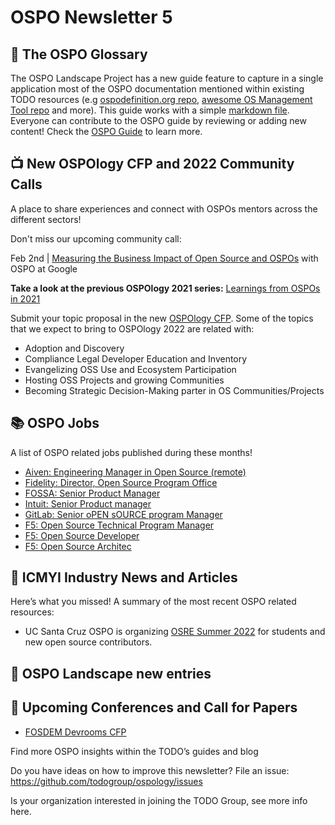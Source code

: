 # OSPO Newsletter 5


## 📖 The OSPO Glossary

The OSPO Landscape Project has a new guide feature to capture in a single application most of the OSPO documentation mentioned within existing TODO resources (e.g [ospodefinition.org repo](https://github.com/todogroup/ospodefinition.org), [awesome OS Management Tool repo](https://github.com/todogroup/awesome-ospo) and more). This guide works with a simple [markdown file](https://github.com/todogroup/ospolandscape/blob/master/guide.md). Everyone can contribute to the OSPO guide by reviewing or adding new content!
Check the [OSPO Guide](https://landscape.todogroup.org/guide) to learn more.


## 📺 New OSPOlogy CFP and 2022 Community Calls

A place to share experiences and connect with OSPOs mentors across the different sectors!

Don't miss our upcoming community call:

Feb 2nd | [Measuring the Business Impact of Open Source and OSPOs](https://community.linuxfoundation.org/events/details/lfhq-todo-group-presents-measuring-the-business-impact-of-open-source-ospos/) with OSPO at Google

**Take a look at the previous OSPOlogy 2021 series:** [Learnings from OSPOs in 2021](https://www.linuxfoundation.org/blog/ospology-learnings-from-ospos-in-2021/)

Submit your topic proposal in the new [OSPOlogy CFP](https://github.com/todogroup/ospology/issues/new/choose). Some of the topics that we expect to bring to OSPOlogy 2022 are related with:

* Adoption and Discovery
* Compliance Legal Developer Education and Inventory
* Evangelizing OSS Use and Ecosystem Participation
* Hosting OSS Projects and growing Communities
* Becoming Strategic Decision-Making parter in OS Communities/Projects

## 📚 OSPO Jobs

A list of OSPO related jobs published during these months!

* [Aiven: Engineering Manager in Open Source (remote)](https://apply.workable.com/aiven/j/B4AB10D57E/)
* [Fidelity: Director, Open Source Program Office](https://jobs.fidelity.com/job-details/14556302/director-open-source-program-office-architect/)
* [FOSSA: Senior Product Manager](https://boards.greenhouse.io/fossa/jobs/4014321003?gh_jid=4014321003&gh_src=8206cb4d3us)
* [Intuit: Senior Product manager](https://www.linkedin.com/jobs/view/2877430291/)
* [GitLab: Senior oPEN sOURCE program Manager](https://www.linkedin.com/jobs/view/2873939107/)
* [F5: Open Source Technical Program Manager](https://ffive.wd5.myworkdayjobs.com/f5jobs/job/San-Jose/Open-Source-Technical-Program-Manager_RP1023611)
* [F5: Open Source Developer](https://ffive.wd5.myworkdayjobs.com/f5jobs/job/San-Jose/Open-Source-Developer-II_RP1023613)
* [F5: Open Source Architec](https://ffive.wd5.myworkdayjobs.com/f5jobs/job/San-Jose/Open-Source-Architect_RP1023612-1)

## 📌 ICMYI Industry News and Articles

Here’s what you missed! A summary of the most recent OSPO related resources:

* UC Santa Cruz OSPO is organizing [OSRE Summer 2022](https://cross.ucsc.edu/2022-osre/index.html) for students and new open source contributors.


## 📩 OSPO Landscape new entries


## 📎 Upcoming Conferences and Call for Papers

* [FOSDEM Devrooms CFP](https://fosdem.org/2022/news/2021-11-30-accepted-developer-rooms/)

Find more OSPO insights within the TODO’s guides and blog

Do you have ideas on how to improve this newsletter? File an issue: https://github.com/todogroup/ospology/issues

Is your organization interested in joining the TODO Group, see more info here.
